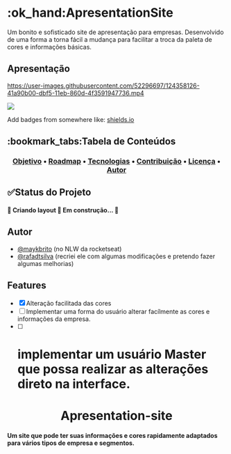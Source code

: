 <h1 id="title">:ok_hand:ApresentationSite</h1>

Um bonito e sofisticado site de apresentação para empresas. Desenvolvido de uma forma a torna fácil a mudança para facilitar a troca da paleta de cores e informações básicas.

<h2>Apresentação</h2>

https://user-images.githubusercontent.com/52296697/124358126-41a90b00-dbf5-11eb-860d-4f3591947736.mp4

<a style="text-align=center;" blank href="https://github.com/tterb/atomic-design-ui/blob/master/LICENSEs">
	<img src="https://img.shields.io/static/v1?label=License&message=MIT&color=7159c1&style=flat&logo="/>
</a>

Add badges from somewhere like: [shields.io](https://shields.io/)

<h2>:bookmark_tabs:Tabela de Conteúdos</h2>
<h3 align="center">
 <a href="#title">Objetivo</a> •
 <a href="#roadmap">Roadmap</a> • 
 <a href="#tecnologias">Tecnologias</a> • 
 <a href="#contribuicao">Contribuição</a> • 
 <a href="#licenc-a">Licença</a> • 
 <a href="#autor">Autor</a>
</h3>
  
<h2 id="roadmap">✅Status do Projeto</h2>

#### 🚧 Criando layout 🚀 Em construção... 🚧

<h2 id="autor">Autor</h2>

- [@maykbrito](https://www.github.com/maykbrito) (no NLW da rocketseat)
- [@rafadtsilva](https://www.github.com/rafadtsilva) (recriei ele com algumas modificações e pretendo fazer algumas melhorias)

## Features

- [x] Alteração facilitada das cores
- [ ] Implementar uma forma do usuário alterar facílmente as cores e informações da empresa.
- [ ] # implementar um usuário Master que possa realizar as alterações direto na interface.
<h1 align="center">Apresentation-site</h1>

<h4>Um site que pode ter suas informações e cores rapidamente adaptados para vários tipos de empresa e segmentos.</h4>
